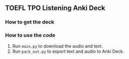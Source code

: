 ## TOEFL TPO Listening Anki Deck
### How to get the deck


### How to use the code
1. Run `main.py` to download the audio and text.
2. Run `pack_out.py` to export text and audio to Anki Deck.
